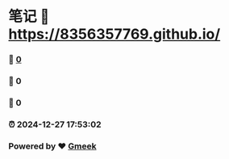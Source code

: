 # 笔记 :link: https://8356357769.github.io/ 
### :page_facing_up: [0](https://8356357769.github.io//tag.html) 
### :speech_balloon: 0 
### :hibiscus: 0 
### :alarm_clock: 2024-12-27 17:53:02 
### Powered by :heart: [Gmeek](https://github.com/Meekdai/Gmeek)
